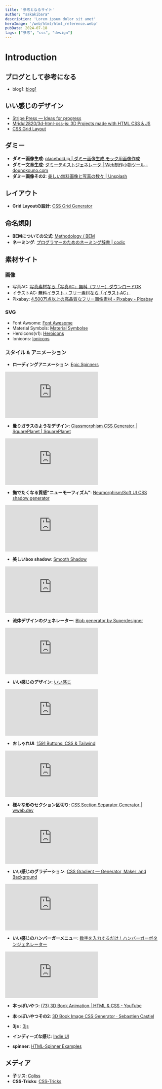 ```yaml
---
title: '参考となるサイト'
author: "sakakibara"
description: 'Lorem ipsum dolor sit amet'
heroImage: '/web/html/html_reference.webp'
pubDate: 2024-07-18
tags: ["参考", "css", "design"]
---
```


# Introduction
## ブログとして参考になる
- blog1: [blog1](https://azukiazusa.dev/)

## いい感じのデザイン
- [Stripe Press — Ideas for progress](https://press.stripe.com/)
- [Mridul2820/3d-html-css-js: 3D Projects made with HTML CSS & JS](https://github.com/Mridul2820/3d-html-css-js?tab=readme-ov-file)
- [CSS Grid Layout](https://www.joshwcomeau.com/css/full-bleed/)

## ダミー
- **ダミー画像生成**: [placehold.jp | ダミー画像生成 モック用画像作成](https://placehold.jp/)
- **ダミー文章生成**: [ダミーテキストジェネレータ | Web制作小物ツール - dounokouno.com](https://webtools.dounokouno.com/dummytext/)
- **ダミー画像その2**: [美しい無料画像と写真の数々 | Unsplash](https://unsplash.com/ja)

## レイアウト
- **Grid Layoutの設計**: [CSS Grid Generator](https://cssgrid-generator.netlify.app/)

## 命名規則
- **BEMについての公式**: [Methodology / BEM](https://en.bem.info/methodology/)
- **ネーミング**: [プログラマーのためのネーミング辞書 | codic](https://codic.jp/)

## 素材サイト
### 画像
- 写真AC: [写真素材なら「写真AC」無料（フリー）ダウンロードOK](https://www.photo-ac.com/)
- イラストAC: [無料イラスト・フリー素材なら「イラストAC」](https://www.ac-illust.com/)
- Pixabay: [4.500万点以上の高品質なフリー画像素材 - Pixabay - Pixabay](https://pixabay.com/ja/)

### SVG
- Font Awsome: [Font Awesome](https://fontawesome.com/)
- Material Symbols: [Material Symbolse](https://fonts.google.com/icons)
- Heroicons(v1): [Heroicons](https://heroicons.com/)
- Ionicons: [Ionicons](https://ionic.io/ionicons)

### スタイル & アニメーション
- **ローディングアニメーション**: [Epic Spinners](https://epic-spinners.epicmax.co/)
<iframe src="https://epic-spinners.epicmax.co/" frameborder="0"></iframe>

- **曇りガラスのようなデザイン**: [Glassmorphism CSS Generator | SquarePlanet | SquarePlanet](https://hype4.academy/tools/glassmorphism-generator)
<iframe src="https://hype4.academy/tools/glassmorphism-generator" frameborder="0"></iframe>

- **撫でたくなる質感"ニューモーフィズム"**: [Neumorphism/Soft UI CSS shadow generator](https://neumorphism.io/#e0e0e0)
<iframe src="https://neumorphism.io/#e0e0e0" frameborder="0"></iframe>

- **美しいbox shadow**: [Smooth Shadow](https://shadows.brumm.af/)
<iframe src="https://shadows.brumm.af/" frameborder="0"></iframe>

- **流体デザインのジェネレーター**: [Blob generator by Superdesigner](https://superdesigner.co/tools/blob-generator?type=Regular)
<iframe src="https://superdesigner.co/tools/blob-generator?type=Regular" frameborder="0"></iframe>

- **いい感じのデザイン**: [いい感じ](https://superdesigner.co/)
<iframe src="https://superdesigner.co/" frameborder="0"></iframe>

- **おしゃれUI**: [1591 Buttons: CSS & Tailwind](https://uiverse.io/buttons)
<iframe src="https://uiverse.io/buttons" frameborder="0"></iframe>

- **様々な形のセクション区切り**: [CSS Section Separator Generator | wweb.dev](https://wweb.dev/resources/css-separator-generator)
<iframe src="https://wweb.dev/resources/css-separator-generator" frameborder="0"></iframe>

- **いい感じのグラデーション**: [CSS Gradient — Generator, Maker, and Background](https://cssgradient.io/)
<iframe src="https://cssgradient.io/" frameborder="0"></iframe>

- **いい感じのハンバーガーメニュー**: [数字を入力するだけ！ハンバーガーボタンジェネレーター](https://zarigani-design-office.com/hamburger/)
<iframe src="https://zarigani-design-office.com/hamburger/" frameborder="0"></iframe>

- **本っぽいやつ**: [(73) 3D Book Animation | HTML & CSS - YouTube](https://www.youtube.com/watch?v=9CAqojHY42o)

- **本っぽいやつその2**: [3D Book Image CSS Generator · Sebastien Castiel](https://scastiel.dev/3dbook)

- **3js** : [3js](https://threejs.org/)

- **インディーズな感じ**: [Indie UI](https://ui.indie-starter.dev/)

- **spinner**: [HTML-Spinner Examples](https://bvadata.com/html_spinner_examples.html)

## メディア
- **子リス**: [Coliss](https://coliss.com/)
- **CSS-Tricks**: [CSS-Tricks](https://css-tricks.com/)
